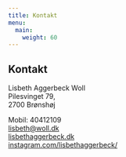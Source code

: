 ```yaml
---
title: Kontakt
menu:
  main:
    weight: 60
---
```


## Kontakt

Lisbeth Aggerbeck Woll  
Pilesvinget 79,  
2700 Brønshøj

Mobil: 40412109  
lisbeth@woll.dk  
[lisbethaggerbeck.dk](https://lisbethaggerbeck.dk)  
[instagram.com/lisbethaggerbeck/](https://instagram.com/lisbethaggerbeck/)
